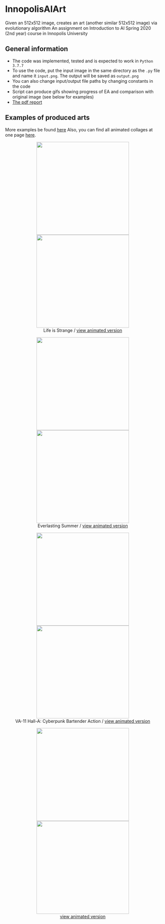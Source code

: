 # InnopolisAIArt
Given an 512x512 image, creates an art (another similar 512x512 image) via evolutionary algorithm
An assignment on Introduction to AI Spring 2020 (2nd year) course in Innopolis University



## General information

* The code was implemented, tested and is expected to work in `Python 3.7.7`
* To use the code, put the input image in the same directory as the `.py` file and name it `input.png`. The output will be saved as
`output.png`
* You can also change input/output file paths by changing constants in the code
* Script can produce gifs showing progress of EA and comparison with original image (see below for examples)
* [The pdf report](report.pdf)



## Examples of produced arts

More examples be found [here](https://yadi.sk/d/ksCLVsqO1F-Gww)
Also, you can find all animated collages at one page [here](https://imgur.com/gallery/dHTWSKw).

<p align="center">
  <img width=300 src="https://s197vla.storage.yandex.net/rdisk/372a4cd6342094d4f930952144d7c8968ef894f2c634102e60c606b9bbf3a435/5e936bf8/bdoooSi8U1bZWHDWmel2x8C5QyUkCu7-NWJw1QuSSKck6cJIOQiRloNrlaqGrfFYuRACx2P98J2TKggjpuGiMw==?uid=293684676&filename=2input.png&disposition=inline&hash=&limit=0&content_type=image%2Fpng&tknv=v2&owner_uid=293684676&hid=745a9225121a7596d1cb20ce2468cf8e&fsize=542502&etag=c60b76f8de61f82e042370e2ae6b81c0&media_type=image&rtoken=P2SMMUWOMyZa&force_default=yes&ycrid=na-5a3255bfa1a86e73ff487b3808fb8ce4-downloader7e&ts=5a31cfa38ee00&s=2925407292cccecb166942980421b08858504f5583c727fd4848ba7e458ab2c1&pb=U2FsdGVkX18LJRGAOJrKiEilnEfhhWLycqWhnc1agVfOmkLux7g-VxWjRQfoKZBf1vBtBNOugwJkz2Jt97BRwonYSIMiAJnCqhQKkucTgQY">
  <img width=300 src="https://s78iva.storage.yandex.net/rdisk/0d045edf80414db9ea511f66cc4fd8393fdd9762ff415bc26fa353b45615117a/5e936c05/bdoooSi8U1bZWHDWmel2x_ro3R_Jobmeg6-sdS8pzLmFzG5tjbHOD9p7s8Q0nyUSTDsc_2Ad3RKzdrY1QgUKZw==?uid=293684676&filename=2output.png&disposition=inline&hash=&limit=0&content_type=image%2Fpng&tknv=v2&owner_uid=293684676&fsize=376948&hid=42022f712deeb7a6e6af6ebedb1ad2b1&media_type=image&etag=41d302f690837ae3d1d1aceaa00fff1f&rtoken=vvFj4Tf0Z8HC&force_default=yes&ycrid=na-edf6cfc083045fe57c121bf2e9479240-downloader7e&ts=5a31cfaff4b40&s=b0c73c21cc34877a056dc172c9136c6b94145136f1dad8f82b448a73cc88e2e4&pb=U2FsdGVkX1_nQ4KUWdTIPgDtDxEy5ACckxZNZrI2KwFrEW3uvNzIS5i9rsKAKN5XzfTsVeesFichn12FTYC0rwClrrPZxRPdRzS_1ASZlxo">
  <br>
  Life is Strange / <a href="https://i.imgur.com/I8vew9z.gifv">view animated version</a><br>
</p>
<p align="center">
  <img width=300 src="https://s576sas.storage.yandex.net/rdisk/8abe01bb6befd8661e0a4d67606cf35b4fd05d978ac02641248ffb7b99a6cb38/5e937830/bdoooSi8U1bZWHDWmel2xxsccQ9Upyg_qeAVaGR8q_ri9lm_ebs1Rv-5caaeu6E09MGZajgiBlvIj9VHwmdjBA==?uid=293684676&filename=6input.png&disposition=inline&hash=&limit=0&content_type=image%2Fpng&tknv=v2&owner_uid=293684676&hid=998b578f81cdc86b5cf5f15fbbef10a5&fsize=644481&media_type=image&etag=47beee500bdfb7dcc297cd85db2c0acb&rtoken=Bn0PazcdxWzC&force_default=yes&ycrid=na-38b30b62739e2d525f724b2a537a8d0c-downloader4e&ts=5a31db4aa6c00&s=0753f29540f0cdb914b5b1589160ce159c3e460a43fabc2099c20341409918b9&pb=U2FsdGVkX191JpDg27Xq3Al0eP9fY6I2AFJyFX98B8gCSJe2EIFUuBmcGiMoNyCpzt3lLBmbkSR-wMBjD0mTm0DJHZteVRlu99FVBEUOWOc">
  <img width=300 src="https://s171iva.storage.yandex.net/rdisk/0ea9f8f32ab0390c22d6edcec33f32a07543de577ef159d79b83e1966872b6ea/5e937847/bdoooSi8U1bZWHDWmel2x2xXnUhbyC-q7GOq4TThpLSPps0a8PnZaI3Gv2XuoV1jMiWrMUQi3nfokaMAJtAWuA==?uid=293684676&filename=6output.png&disposition=inline&hash=&limit=0&content_type=image%2Fpng&tknv=v2&owner_uid=293684676&hid=474a42b8a30fd652042c32421d20e303&media_type=image&etag=0f6571ebc63ea83416e6c93a246a58fd&fsize=424186&rtoken=FDgr03DNo0vf&force_default=yes&ycrid=na-ef029df4b702ecd66cb952bc28d09e32-downloader4e&ts=5a31db6095fc0&s=a0110e9b892d5e3542fe946506d927a08b44acd9511440641f4d128786f03ceb&pb=U2FsdGVkX18yXG8X1_4iYOeUN56PnsVNQWgHGhG8Jcn0qbYb1YcxxxuTj102rpmwZjs34Ny45twwezYrhn9NG_7eyg0WdKHvEbI9dg4fvtE">
  <br>
  Everlasting Summer / <a href="https://i.imgur.com/ZxUOFHp.gifv">view animated version</a><br>
</p>
<p align="center">
  <img width=300 src="https://s226myt.storage.yandex.net/rdisk/60365a6933b263554e4cb5429e8ac8243719e85b694b602bc8b6b82d22dfd3b0/5e937a27/bdoooSi8U1bZWHDWmel2x88CZTQCqU0PLvyS2B77821Y9GSDeQF_bNTlPT61lN1cCkCD29UF42-rHxXHJtx_Tw==?uid=293684676&filename=9input.png&disposition=inline&hash=&limit=0&content_type=image%2Fpng&tknv=v2&owner_uid=293684676&etag=d9919d03bb154ab82d10407d6ec4cb15&hid=8b633477a6b6d0792e3027bd1f65f257&fsize=384642&media_type=image&rtoken=7LFbNndzE6fP&force_default=yes&ycrid=na-001df49d1f78506ea8f9aa03a9e0d228-downloader2f&ts=5a31dd2965580&s=2d11d75dd4f8a1ae0838a8a9ce1a40e8d83780c56a7ffe7ff6c9931c86367b35&pb=U2FsdGVkX183Dp8U1hAWYG12N6wHCEim5YX3lmZyZXGE_0AT7Mr12yCin3WQtz2sw8P-hyWvfhfVsvTnqOvlZxvVvJWnP3RLLskhHCWmKhc">
  <img width=300 src="https://s140man.storage.yandex.net/rdisk/d04763e32415bfb1bd78e05ac8d4f6190d50fdef2ed13df83e018b7ace5e8768/5e937a31/bdoooSi8U1bZWHDWmel2x9gTjEY6hm2Z1IqnUyN0bjrEbRdTXx5sLL9trtyMLdZ8j95tQVLNBJD_cjBEfRT3Xw==?uid=293684676&filename=9output.png&disposition=inline&hash=&limit=0&content_type=image%2Fpng&tknv=v2&owner_uid=293684676&hid=38abc281755470b1c3d07f5c98dabc55&media_type=image&fsize=314090&etag=bd4b48ae986ed9cff52724be9a0d93bf&rtoken=oE7q1IyGqOgG&force_default=yes&ycrid=na-a04d694338a33269172f330ed03d1153-downloader2f&ts=5a31dd33e2e40&s=d252dfc1310ede39b03de196f0b25802c9121dfb6c6528ee2557b3f879a524f9&pb=U2FsdGVkX19ReuDbUy_XgB9noi811jnMct4zE8_UBrMXzfz_bVshvBg_ZvDDBS3LWfwJg6AtBRD1TkHbbOQ8Q6FJZzmNVm45fsqPFa3foHY">
  <br>
  VA-11 Hall-A: Cyberpunk Bartender Action / <a href="https://i.imgur.com/7osrDHE.gifv">view animated version</a><br>
</p>
<p align="center">
  <img width=300 src="https://s79myt.storage.yandex.net/rdisk/1a4eeda904df89cbfac9ea2b2966743a2d2f8cff7a155c6b3f21ccdb9e961617/5e937e63/bdoooSi8U1bZWHDWmel2xyFN-tiqDNF8KnKSvenHrL3qsr8aP-akPVYIJBGt8uKxuuUG-bifdza5r3Kk4VlLGQ==?uid=293684676&filename=13input.png&disposition=inline&hash=&limit=0&content_type=image%2Fpng&tknv=v2&owner_uid=293684676&hid=256f6d0d38dfca1d24ad5016e0db5655&fsize=751150&etag=ee3981e6b121a494559eb51d781d72e1&media_type=image&rtoken=pSeJtzHkQYIa&force_default=yes&ycrid=na-70c92252c39f834f66375c7cfa888c57-downloader12f&ts=5a31e13421ec0&s=941ffa35b5715165c0ca043f7f7499aa8b93cb33e3169c11f141ed29a7ba72b7&pb=U2FsdGVkX19x3u4ZORmy6W1biHpF4Uj2ToMwx-WUr6E5OhmdzLzruSpEjXfgqHjQPLXHQMF5crEbEjbOtNZpujSUaV9R73jORy60QteJCS0">
  <img width=300 src="https://s559sas.storage.yandex.net/rdisk/262caec81d48acddb9f8c7d74ebb6289de4fea1deefd5bca14603263b3e40280/5e937e75/bdoooSi8U1bZWHDWmel2xzx9Bn2IRA0zme6rzVtW0RLMPC8IPKCksRyDA6HpZEDyUfTnhXWBGVhNLmJqBnnyjg==?uid=293684676&filename=13output.png&disposition=inline&hash=&limit=0&content_type=image%2Fpng&tknv=v2&owner_uid=293684676&fsize=397323&media_type=image&hid=579c50e7dfd87d141883584234690dbf&etag=ea1e0c79085549a75b6414d5eac8188a&rtoken=jxtWPIEHmF7X&force_default=yes&ycrid=na-d8357de337e0e3011ec00bd67110d712-downloader7e&ts=5a31e1454c740&s=f387e5bd96892d2f3e48b2cf11348504738b30242aaaf8b33613b19fad31defd&pb=U2FsdGVkX1_MfMTh8optt8wTdpk5Zrl68ZJyVqNwWhv6PDGB2rjZzsk9s9rw7-LdHlHDx4YIT4zlJ7dRLL5EV49tfuV8S21830mSp9VMN-w">
  <br>
  <a href="https://i.imgur.com/sZCYU9B.gifv">view animated version</a><br>
</p>